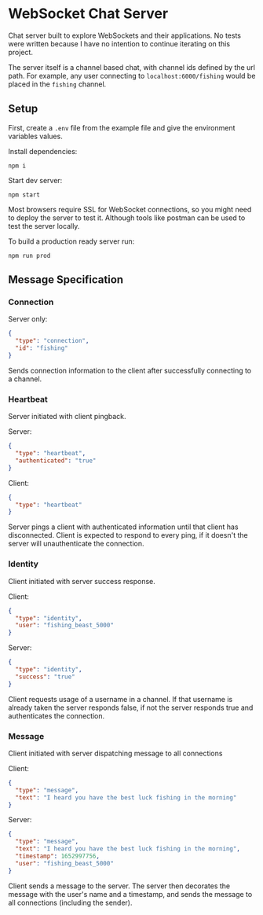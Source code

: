 # WebSocket Chat Server
Chat server built to explore WebSockets and their applications. 
No tests were written because I have no intention to continue iterating on this project.

The server itself is a channel based chat, with channel ids defined by the url path. For example, any user connecting to `localhost:6000/fishing` would be placed in the `fishing` channel.

## Setup

First, create a `.env` file from the example file and give the environment variables values.

Install dependencies:
```shell
npm i
```

Start dev server:
```shell
npm start
```

Most browsers require SSL for WebSocket connections, so you might need to deploy the server to test it. Although tools like postman can be used to test the server locally.
  
To build a production ready server run:
```shell
npm run prod
```

## Message Specification
### Connection
Server only:
```json
{
  "type": "connection",
  "id": "fishing"
}
```
Sends connection information to the client after successfully connecting to a channel.

### Heartbeat
Server initiated with client pingback.  

Server:
```json
{
  "type": "heartbeat",
  "authenticated": "true"
}
```

Client:
```json
{
  "type": "heartbeat"
}
```
Server pings a client with authenticated information until that client has disconnected. Client is expected to respond to every ping, if it doesn't the server will unauthenticate the connection.

### Identity
Client initiated with server success response.  

Client:
```json
{
  "type": "identity",
  "user": "fishing_beast_5000"
}
```

Server:
```json
{
  "type": "identity",
  "success": "true"
}
```
Client requests usage of a username in a channel. If that username is already taken the server responds false, if not the server responds true and authenticates the connection.

### Message
Client initiated with server dispatching message to all connections  

Client:
```json
{
  "type": "message",
  "text": "I heard you have the best luck fishing in the morning"
}
```

Server:
```json
{
  "type": "message",
  "text": "I heard you have the best luck fishing in the morning",
  "timestamp": 1652997756,
  "user": "fishing_beast_5000"
}
```

Client sends a message to the server. The server then decorates the message with the user's name and a timestamp, and sends the message to all connections (including the sender).